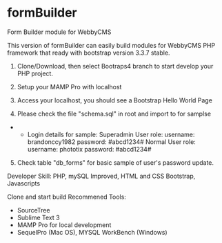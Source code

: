 # formBuilder
Form Builder module for WebbyCMS


This version of formBuilder can easily build modules for WebbyCMS PHP framework that ready with bootstrap version 3.3.7 stable.

1) Clone/Download, then select Bootraps4 branch to start develop your PHP project.

2) Setup your MAMP Pro with localhost

3) Access your localhost, you should see a Bootstrap Hello World Page

4) Please check the file "schema.sql" in root and import to for samplse
- * Login details for sample: 
Superadmin User role: username: brandonccy1982 password: #abcd1234#
Normal User role: username: phototix password: #abcd1234#

5) Check table "db_forms" for basic sample of user's password update.

Developer Skill: PHP, mySQL Improved, HTML and CSS Bootstrap, Javascripts

Clone and start build
Recommened Tools:
- SourceTree
- Sublime Text 3
- MAMP Pro for local development
- SequelPro (Mac OS), MYSQL WorkBench (Windows)